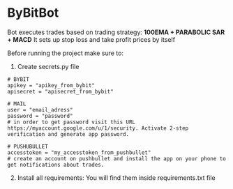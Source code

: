 # ByBitBot

Bot executes trades based on trading strategy: **100EMA + PARABOLIC SAR + MACD**
It sets up stop loss and take profit prices by itself


Before running the project make sure to:

1. Create secrets.py file 

```
# BYBIT
apikey = "apikey_from_bybit"
apisecret = "apisecret_from_bybit"

# MAIL
user = "email_adress"
password = "password"  
# in order to get password visit this URL https://myaccount.google.com/u/1/security. Activate 2-step verification and generate app password.

# PUSHUBULLET
accesstoken = "my_accesstoken_from_pushbullet" 
# create an account on pushbullet and install the app on your phone to get notifications about trades.
```


2. Install all requirements:
You will find them inside requirements.txt file

